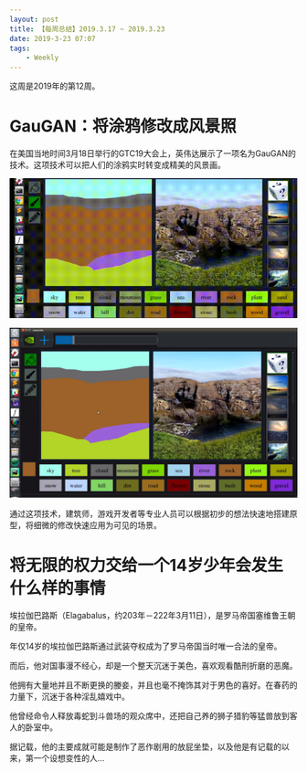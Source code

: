 ```yaml
---
layout: post
title: 【每周总结】2019.3.17 ~ 2019.3.23
date: 2019-3-23 07:07
tags:
    - Weekly
---
```


这周是2019年的第12周。

# GauGAN：将涂鸦修改成风景照

在美国当地时间3月18日举行的GTC19大会上，英伟达展示了一项名为GauGAN的技术。这项技术可以把人们的涂鸦实时转变成精美的风景画。

![GauGAN_demo](https://raw.githubusercontent.com/plusplus7/solutions/master/weekly/2019/miscs/week12/GauGAN_demo.gif)

[![GauGAN](https://raw.githubusercontent.com/plusplus7/solutions/master/weekly/2019/miscs/week12/GauGAN.png)](https://www.bilibili.com/video/av46730573)

通过这项技术，建筑师，游戏开发者等专业人员可以根据初步的想法快速地搭建原型，将细微的修改快速应用为可见的场景。

# 将无限的权力交给一个14岁少年会发生什么样的事情


埃拉伽巴路斯（Elagabalus，约203年－222年3月11日），是罗马帝国塞维鲁王朝的皇帝。

年仅14岁的埃拉伽巴路斯通过武装夺权成为了罗马帝国当时唯一合法的皇帝。

而后，他对国事漫不经心，却是一个整天沉迷于美色，喜欢观看酷刑折磨的恶魔。

<!-- more -->

他拥有大量地并且不断更换的媵妾，并且也毫不掩饰其对于男色的喜好。在春药的力量下，沉迷于各种淫乱嬉戏中。

他曾经命令人释放毒蛇到斗兽场的观众席中，还把自己养的狮子猎豹等猛兽放到客人的卧室中。

据记载，他的主要成就可能是制作了恶作剧用的放屁坐垫，以及他是有记载的以来，第一个设想变性的人…
